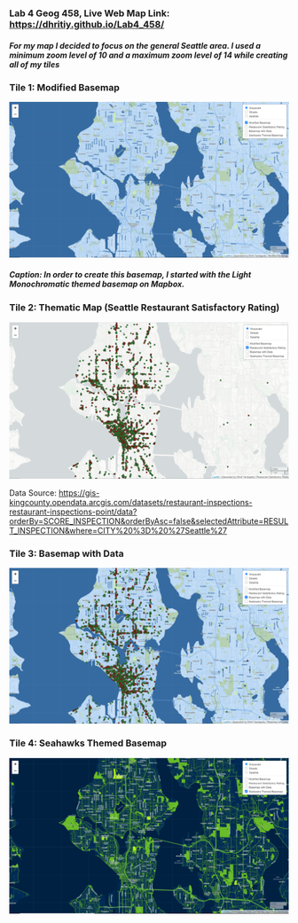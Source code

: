 ### Lab 4 Geog 458, Live Web Map Link: https://dhritiy.github.io/Lab4_458/

##### For my map I decided to focus on the general Seattle area. I used a minimum zoom level of 10 and a maximum zoom level of 14 while creating all of my tiles
### Tile 1: Modified Basemap
![Tile 1](https://github.com/dhritiy/Lab4_458/blob/main/img/Tile1.PNG)
##### Caption: In order to create this basemap, I started with the Light Monochromatic themed basemap on Mapbox. 

### Tile 2: Thematic Map (Seattle Restaurant Satisfactory Rating)
![Tile 2](https://github.com/dhritiy/Lab4_458/blob/main/img/Tile2.PNG)

Data Source: https://gis-kingcounty.opendata.arcgis.com/datasets/restaurant-inspections-restaurant-inspections-point/data?orderBy=SCORE_INSPECTION&orderByAsc=false&selectedAttribute=RESULT_INSPECTION&where=CITY%20%3D%20%27Seattle%27

### Tile 3: Basemap with Data
![Tile 3](https://github.com/dhritiy/Lab4_458/blob/main/img/Tile3.PNG)

### Tile 4: Seahawks Themed Basemap
![Tile 4](https://github.com/dhritiy/Lab4_458/blob/main/img/Tile4.PNG)
